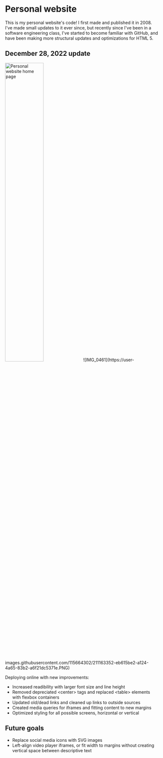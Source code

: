 # Personal website
This is my personal website's code! I first made and published it in 2008. I've made small updates to it ever since, but recently since I've been in a software engineering class, I've started to become familiar with GitHub, and have been making more structural updates and optimizations for HTML 5.

## December 28, 2022 update
<img src="https://user-images.githubusercontent.com/115664302/211127888-1c57f87e-18b9-40db-8a65-1e474aa27db4.jpg" alt="Personal website home page" width=50%>
![IMG_0461](https://user-images.githubusercontent.com/115664302/211163352-eb615be2-a124-4a65-83b2-a6f21dc5371e.PNG)

Deploying online with new improvements:
* Increased readibility with larger font size and line height
* Removed depreciated &lt;center&gt; tags and replaced &lt;table&gt; elements with flexbox containers
* Updated old/dead links and cleaned up links to outside sources
* Created media queries for iframes and fitting content to new margins
* Optimized styling for all possible screens, horizontal or vertical

## Future goals
* Replace social media icons with SVG images
* Left-align video player iframes, or fit width to margins without creating vertical space between descriptive text

